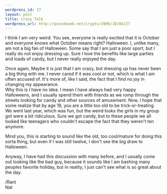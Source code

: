 ```yaml
--- 
wordpress_id: 27
layout: post
title: Crazy Talk
wordpress_url: http://pseudoweb.net/crypts/2006/10/04/27
---
```

I think I am very weird. You see, everyone is really excited that it is October and everyone knows what October means right? Halloween. I, unlike many, am not a big fan of Halloween. Some say that I am just a poor sport, but I really do not enjoy dressing up. Sure I love the benefits like large parties and loads of candy, but I never really enjoyed the day.

<!--more-->
<p style="margin-bottom: 0in">Once again, Maybe it is just that I am crazy, but dressing up has never been a big thing with me. I never cared if it was cool or not, which is what I am often accused of. It's more of, like I said, the fact that I find no joy in changing my appearance.</p>
Why this is I have no idea. I mean I have always had very happy Halloweens, and I usually spend them with friends as we romp through the streets looking for candy and other sources of amusement. Now, I hope that some realize that by age 18, you are a little too old to be trick-or-treating. We went last year, which was fun, but the weird looks the girls in my group got were a bit ridiculous. Sure we got candy, but to these people we all looked like teenagers who couldn't escape the fact that they weren't ten anymore.

Mind you, this is starting to sound like the old, too cool/mature for doing this sorta thing, but even if I was still twelve, I don't see the big draw to Halloween.

Anyway, I have had this discussion with many before, and I usually come out looking like the bad guy, because it sounds like I am bashing many peoples favorite holiday, but in reality, I just can't see what is so great about the day.

/Rant   
Nat
